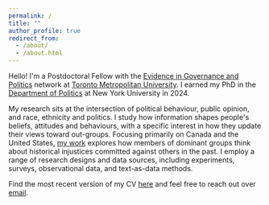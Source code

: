 ```yaml
---
permalink: /
title: ""
author_profile: true
redirect_from: 
  - /about/
  - /about.html
---
```


Hello! I'm a Postdoctoral Fellow with the [Evidence in Governance and Politics](https://egap.org) network at [Toronto Metropolitan University](https://www.torontomu.ca). I earned my PhD in the [Department of Politics](http://as.nyu.edu/politics.html) at New York University in 2024. 

My research sits at the intersection of political behaviour, public opinion, and race, ethnicity and politics. I study how information shapes people's beliefs, attitudes and behaviours, with a specific interest in how they update their views toward out-groups. Focusing primarily on Canada and the United States, [my work](/research/) explores how members of dominant groups think about historical injustices committed against others in the past. I employ a range of research designs and data sources, including experiments, surveys, observational data, and text-as-data methods.

Find the most recent version of my CV [here](/files/CV.pdf) and feel free to reach out over [email](mailto:mark.williamson@torontomu.ca). 
